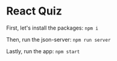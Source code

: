# React Quiz

First, let's install the packages:
`npm i`

Then, run the json-server:
`npm run server`

Lastly, run the app:
`npm start`
